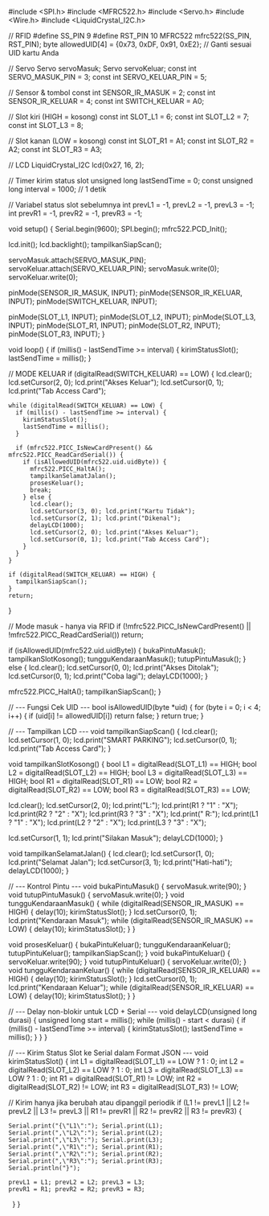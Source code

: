 #include <SPI.h>
#include <MFRC522.h>
#include <Servo.h>
#include <Wire.h>
#include <LiquidCrystal_I2C.h>

// RFID
#define SS_PIN 9
#define RST_PIN 10
MFRC522 mfrc522(SS_PIN, RST_PIN);
byte allowedUID[4] = {0x73, 0xDF, 0x91, 0xE2}; // Ganti sesuai UID kartu Anda

// Servo
Servo servoMasuk;
Servo servoKeluar;
const int SERVO_MASUK_PIN = 3;
const int SERVO_KELUAR_PIN = 5;

// Sensor & tombol
const int SENSOR_IR_MASUK = 2;
const int SENSOR_IR_KELUAR = 4;
const int SWITCH_KELUAR = A0;

// Slot kiri (HIGH = kosong)
const int SLOT_L1 = 6;
const int SLOT_L2 = 7;
const int SLOT_L3 = 8;

// Slot kanan (LOW = kosong)
const int SLOT_R1 = A1;
const int SLOT_R2 = A2;
const int SLOT_R3 = A3;

// LCD
LiquidCrystal_I2C lcd(0x27, 16, 2);

// Timer kirim status slot
unsigned long lastSendTime = 0;
const unsigned long interval = 1000;  // 1 detik

// Variabel status slot sebelumnya
int prevL1 = -1, prevL2 = -1, prevL3 = -1;
int prevR1 = -1, prevR2 = -1, prevR3 = -1;

void setup() {
  Serial.begin(9600);
  SPI.begin();
  mfrc522.PCD_Init();

  lcd.init();
  lcd.backlight();
  tampilkanSiapScan();

  servoMasuk.attach(SERVO_MASUK_PIN);
  servoKeluar.attach(SERVO_KELUAR_PIN);
  servoMasuk.write(0);
  servoKeluar.write(0);

  pinMode(SENSOR_IR_MASUK, INPUT);
  pinMode(SENSOR_IR_KELUAR, INPUT);
  pinMode(SWITCH_KELUAR, INPUT);

  pinMode(SLOT_L1, INPUT);
  pinMode(SLOT_L2, INPUT);
  pinMode(SLOT_L3, INPUT);
  pinMode(SLOT_R1, INPUT);
  pinMode(SLOT_R2, INPUT);
  pinMode(SLOT_R3, INPUT);
}

void loop() {
  if (millis() - lastSendTime >= interval) {
    kirimStatusSlot();
    lastSendTime = millis();
  }

  // MODE KELUAR
  if (digitalRead(SWITCH_KELUAR) == LOW) {
    lcd.clear();
    lcd.setCursor(2, 0); lcd.print("Akses Keluar");
    lcd.setCursor(0, 1); lcd.print("Tab Access Card");

    while (digitalRead(SWITCH_KELUAR) == LOW) {
      if (millis() - lastSendTime >= interval) {
        kirimStatusSlot();
        lastSendTime = millis();
      }

      if (mfrc522.PICC_IsNewCardPresent() && mfrc522.PICC_ReadCardSerial()) {
        if (isAllowedUID(mfrc522.uid.uidByte)) {
          mfrc522.PICC_HaltA();
          tampilkanSelamatJalan();
          prosesKeluar();
          break;
        } else {
          lcd.clear();
          lcd.setCursor(3, 0); lcd.print("Kartu Tidak");
          lcd.setCursor(2, 1); lcd.print("Dikenal");
          delayLCD(1000);
          lcd.setCursor(2, 0); lcd.print("Akses Keluar");
          lcd.setCursor(0, 1); lcd.print("Tab Access Card");
        }
      }
    }

    if (digitalRead(SWITCH_KELUAR) == HIGH) {
      tampilkanSiapScan();
    }
    return;
  }

  // Mode masuk - hanya via RFID
  if (!mfrc522.PICC_IsNewCardPresent() || !mfrc522.PICC_ReadCardSerial()) return;

  if (isAllowedUID(mfrc522.uid.uidByte)) {
    bukaPintuMasuk();
    tampilkanSlotKosong();
    tungguKendaraanMasuk();
    tutupPintuMasuk();
  } else {
    lcd.clear();
    lcd.setCursor(0, 0); lcd.print("Akses Ditolak");
    lcd.setCursor(0, 1); lcd.print("Coba lagi");
    delayLCD(1000);
  }

  mfrc522.PICC_HaltA();
  tampilkanSiapScan();
}

// --- Fungsi Cek UID ---
bool isAllowedUID(byte *uid) {
  for (byte i = 0; i < 4; i++) {
    if (uid[i] != allowedUID[i]) return false;
  }
  return true;
}

// --- Tampilkan LCD ---
void tampilkanSiapScan() {
  lcd.clear();
  lcd.setCursor(1, 0); lcd.print("SMART PARKING");
  lcd.setCursor(0, 1); lcd.print("Tab Access Card");
}

void tampilkanSlotKosong() {
  bool L1 = digitalRead(SLOT_L1) == HIGH;
  bool L2 = digitalRead(SLOT_L2) == HIGH;
  bool L3 = digitalRead(SLOT_L3) == HIGH;
  bool R1 = digitalRead(SLOT_R1) == LOW;
  bool R2 = digitalRead(SLOT_R2) == LOW;
  bool R3 = digitalRead(SLOT_R3) == LOW;

  lcd.clear();
  lcd.setCursor(2, 0);
  lcd.print("L:");
  lcd.print(R1 ? "1" : "X");
  lcd.print(R2 ? "2" : "X");
  lcd.print(R3 ? "3" : "X");
  lcd.print(" R:");
  lcd.print(L1 ? "1" : "X");
  lcd.print(L2 ? "2" : "X");
  lcd.print(L3 ? "3" : "X");

  lcd.setCursor(1, 1); lcd.print("Silakan Masuk");
  delayLCD(1000);
}

void tampilkanSelamatJalan() {
  lcd.clear();
  lcd.setCursor(1, 0); lcd.print("Selamat Jalan");
  lcd.setCursor(3, 1); lcd.print("Hati-hati");
  delayLCD(1000);
}

// --- Kontrol Pintu ---
void bukaPintuMasuk() {
  servoMasuk.write(90);
}
void tutupPintuMasuk() {
  servoMasuk.write(0);
}
void tungguKendaraanMasuk() {
  while (digitalRead(SENSOR_IR_MASUK) == HIGH) {
    delay(10);
    kirimStatusSlot();
  }
  lcd.setCursor(0, 1); lcd.print("Kendaraan Masuk");
  while (digitalRead(SENSOR_IR_MASUK) == LOW) {
    delay(10);
    kirimStatusSlot();
  }
}

void prosesKeluar() {
  bukaPintuKeluar();
  tungguKendaraanKeluar();
  tutupPintuKeluar();
  tampilkanSiapScan();
}
void bukaPintuKeluar() {
  servoKeluar.write(90);
}
void tutupPintuKeluar() {
  servoKeluar.write(0);
}
void tungguKendaraanKeluar() {
  while (digitalRead(SENSOR_IR_KELUAR) == HIGH) {
    delay(10);
    kirimStatusSlot();
  }
  lcd.setCursor(0, 1); lcd.print("Kendaraan Keluar");
  while (digitalRead(SENSOR_IR_KELUAR) == LOW) {
    delay(10);
    kirimStatusSlot();
  }
}

// --- Delay non-blokir untuk LCD + Serial ---
void delayLCD(unsigned long durasi) {
  unsigned long start = millis();
  while (millis() - start < durasi) {
    if (millis() - lastSendTime >= interval) {
      kirimStatusSlot();
      lastSendTime = millis();
    }
  }
}

// --- Kirim Status Slot ke Serial dalam Format JSON ---
void kirimStatusSlot() {
  int L1 = digitalRead(SLOT_L1) == LOW ? 1 : 0;
  int L2 = digitalRead(SLOT_L2) == LOW ? 1 : 0;
  int L3 = digitalRead(SLOT_L3) == LOW ? 1 : 0;
  int R1 = digitalRead(SLOT_R1) != LOW;
  int R2 = digitalRead(SLOT_R2) != LOW;
  int R3 = digitalRead(SLOT_R3) != LOW;

  // Kirim hanya jika berubah atau dipanggil periodik
  if (L1 != prevL1 || L2 != prevL2 || L3 != prevL3 ||
      R1 != prevR1 || R2 != prevR2 || R3 != prevR3) {

    Serial.print("{\"L1\":"); Serial.print(L1);
    Serial.print(",\"L2\":"); Serial.print(L2);
    Serial.print(",\"L3\":"); Serial.print(L3);
    Serial.print(",\"R1\":"); Serial.print(R1);
    Serial.print(",\"R2\":"); Serial.print(R2);
    Serial.print(",\"R3\":"); Serial.print(R3);
    Serial.println("}");

    prevL1 = L1; prevL2 = L2; prevL3 = L3;
    prevR1 = R1; prevR2 = R2; prevR3 = R3;
  }
}
